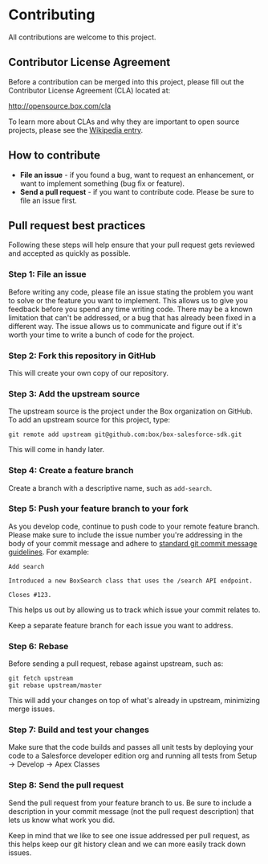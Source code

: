 Contributing
============

All contributions are welcome to this project.

Contributor License Agreement
-----------------------------

Before a contribution can be merged into this project, please fill out the
Contributor License Agreement (CLA) located at:

http://opensource.box.com/cla

To learn more about CLAs and why they are important to open source projects,
please see the [Wikipedia entry][1].

How to contribute
-----------------

* **File an issue** - if you found a bug, want to request an enhancement, or
  want to implement something (bug fix or feature).
* **Send a pull request** - if you want to contribute code. Please be sure to
  file an issue first.

Pull request best practices
---------------------------

Following these steps will help ensure that your pull request gets reviewed and
accepted as quickly as possible.

### Step 1: File an issue

Before writing any code, please file an issue stating the problem you want to
solve or the feature you want to implement. This allows us to give you feedback
before you spend any time writing code. There may be a known limitation that
can't be addressed, or a bug that has already been fixed in a different way. The
issue allows us to communicate and figure out if it's worth your time to write a
bunch of code for the project.

### Step 2: Fork this repository in GitHub

This will create your own copy of our repository.

### Step 3: Add the upstream source

The upstream source is the project under the Box organization on GitHub. To add
an upstream source for this project, type:

```
git remote add upstream git@github.com:box/box-salesforce-sdk.git
```

This will come in handy later.

### Step 4: Create a feature branch

Create a branch with a descriptive name, such as `add-search`.

### Step 5: Push your feature branch to your fork

As you develop code, continue to push code to your remote feature branch. Please
make sure to include the issue number you're addressing in the body of your
commit message and adhere to [standard git commit message guidelines][2]. For
example:

```
Add search

Introduced a new BoxSearch class that uses the /search API endpoint.

Closes #123.
```

This helps us out by allowing us to track which issue your commit relates to.

Keep a separate feature branch for each issue you want to address.

### Step 6: Rebase

Before sending a pull request, rebase against upstream, such as:

```
git fetch upstream
git rebase upstream/master
```

This will add your changes on top of what's already in upstream, minimizing
merge issues.

### Step 7: Build and test your changes

Make sure that the code builds and passes all unit tests by deploying your code to
a Salesforce developer edition org and running all tests from Setup -> Develop -> Apex Classes

### Step 8: Send the pull request

Send the pull request from your feature branch to us. Be sure to include a
description in your commit message (not the pull request description) that lets
us know what work you did.

Keep in mind that we like to see one issue addressed per pull request, as this
helps keep our git history clean and we can more easily track down issues.

[1]: http://en.wikipedia.org/wiki/Contributor_License_Agreement
[2]: http://tbaggery.com/2008/04/19/a-note-about-git-commit-messages.html
